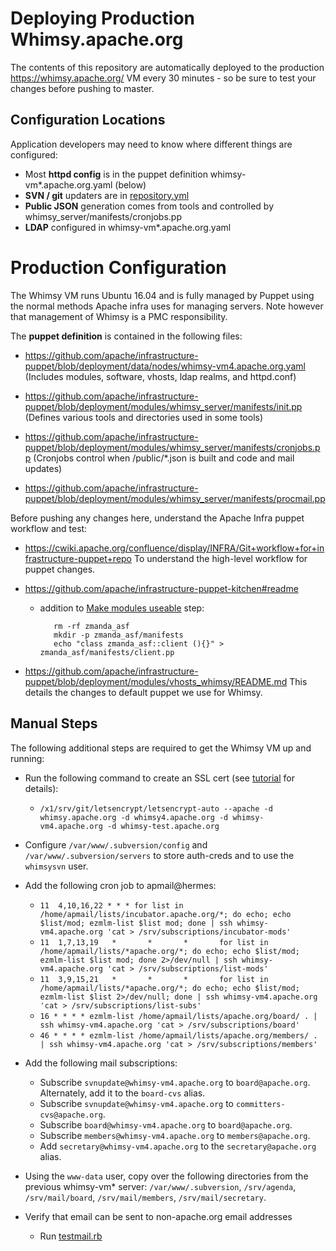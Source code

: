 Deploying Production Whimsy.apache.org
==========

The contents of this repository are automatically deployed to the production 
https://whimsy.apache.org/ VM every 30 minutes - so be sure to test 
your changes before pushing to master.

Configuration Locations
----
Application developers may need to know where different things are configured:

- Most **httpd config** is in the puppet definition whimsy-vm*.apache.org.yaml (below)
- **SVN / git** updaters are in [repository.yml](repository.yml)
- **Public JSON** generation comes from tools and controlled by whimsy_server/manifests/cronjobs.pp
- **LDAP** configured in whimsy-vm*.apache.org.yaml

Production Configuration
==========

The Whimsy VM runs Ubuntu 16.04 and is fully managed by Puppet using 
the normal methods Apache infra uses for managing servers.  Note however 
that management of Whimsy is a PMC responsibility.  

<a name="puppetnode"></a>
The **puppet definition** is contained in the following files:

 * https://github.com/apache/infrastructure-puppet/blob/deployment/data/nodes/whimsy-vm4.apache.org.yaml (Includes modules, software, vhosts, ldap realms, and httpd.conf)

 * https://github.com/apache/infrastructure-puppet/blob/deployment/modules/whimsy_server/manifests/init.pp (Defines various tools and directories used in some tools)

 * https://github.com/apache/infrastructure-puppet/blob/deployment/modules/whimsy_server/manifests/cronjobs.pp (Cronjobs control when /public/*.json is built and code and mail updates)

 * https://github.com/apache/infrastructure-puppet/blob/deployment/modules/whimsy_server/manifests/procmail.pp

Before pushing any changes here, understand the Apache Infra puppet workflow and test:

 * https://cwiki.apache.org/confluence/display/INFRA/Git+workflow+for+infrastructure-puppet+repo
   To understand the high-level workflow for puppet changes.
   
 * https://github.com/apache/infrastructure-puppet-kitchen#readme
   * addition to [Make modules useable](https://github.com/apache/infrastructure-puppet-kitchen#make-modules-useable) step:
 
            rm -rf zmanda_asf
            mkdir -p zmanda_asf/manifests
            echo "class zmanda_asf::client (){}" > zmanda_asf/manifests/client.pp

 * https://github.com/apache/infrastructure-puppet/blob/deployment/modules/vhosts_whimsy/README.md
   This details the changes to default puppet we use for Whimsy.

Manual Steps
------------

The following additional steps are required to get the Whimsy VM up and running:

 * Run the following command to create an SSL cert (see [tutorial](https://www.digitalocean.com/community/tutorials/how-to-secure-apache-with-let-s-encrypt-on-ubuntu-14-04) for details):
     * `/x1/srv/git/letsencrypt/letsencrypt-auto --apache -d whimsy.apache.org -d whimsy4.apache.org -d whimsy-vm4.apache.org -d whimsy-test.apache.org`

 * Configure `/var/www/.subversion/config` and
   `/var/www/.subversion/servers` to store auth-creds and to use the
   `whimsysvn` user.

 * Add the following cron job to apmail@hermes:
     * `11  4,10,16,22 * * * for list in /home/apmail/lists/incubator.apache.org/*; do echo; echo $list/mod; ezmlm-list $list mod; done | ssh whimsy-vm4.apache.org 'cat > /srv/subscriptions/incubator-mods'`
     * `11  1,7,13,19   *       *       *       for list in /home/apmail/lists/*apache.org/*; do echo; echo $list/mod; ezmlm-list $list mod; done 2>/dev/null | ssh whimsy-vm4.apache.org 'cat > /srv/subscriptions/list-mods'`
     * `11  3,9,15,21   *       *       *       for list in /home/apmail/lists/*apache.org/*; do echo; echo $list/mod; ezmlm-list $list 2>/dev/null; done | ssh whimsy-vm4.apache.org 'cat > /srv/subscriptions/list-subs'`
     * `16 * * * * ezmlm-list /home/apmail/lists/apache.org/board/ . | ssh whimsy-vm4.apache.org 'cat > /srv/subscriptions/board'`
     * `46 * * * * ezmlm-list /home/apmail/lists/apache.org/members/ . | ssh whimsy-vm4.apache.org 'cat > /srv/subscriptions/members'`

 * Add the following mail subscriptions:
    * Subscribe `svnupdate@whimsy-vm4.apache.org` to `board@apache.org`.
      Alternately, add it to the `board-cvs` alias.
    * Subscribe `svnupdate@whimsy-vm4.apache.org` to 
      `committers-cvs@apache.org`.
    * Subscribe `board@whimsy-vm4.apache.org` to `board@apache.org`.
    * Subscribe `members@whimsy-vm4.apache.org` to `members@apache.org`.
    * Add `secretary@whimsy-vm4.apache.org` to the `secretary@apache.org`
      alias.

 * Using the `www-data` user, copy over the following directories from
   the previous whimsy-vm* server: `/var/www/.subversion`, `/srv/agenda`,
   `/srv/mail/board`, `/srv/mail/members`, `/srv/mail/secretary`.
 
 * Verify that email can be sent to non-apache.org email addresses
   * Run [testmail.rb](tools/testmail.rb)
